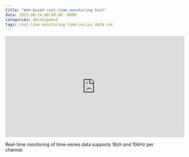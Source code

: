 ```yaml
---
title: "Web-based real-time monotoring test"
data: 2021-08-24 00:00:00 -0000
categories: development 
tags: real-time monitoring time-series data cnc
---
```


<iframe width="559" height="315" src="https://www.youtube.com/embed/CIldSWQvO0E" frameborder="0" allow="accelerometer; autoplay; encrypted-media; gyroscope; picture-in-picture" allowfullscreen></iframe>

Real-time monitoring of time-series data supports 16ch and 10kHz per channel.
